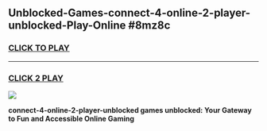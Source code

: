 
## Unblocked-Games-connect-4-online-2-player-unblocked-Play-Online #8mz8c
<h3>
<a href="https://news.freeplayer.one?title=connect-4-online-2-player-unblocked&ref=3">CLICK TO PLAY</a></h3>
<hr>

<h3>
<a href="https://news.freeplayer.one?title=connect-4-online-2-player-unblocked&ref=3">CLICK 2 PLAY</a>
  
</h3>

<a href="https://news.freeplayer.one?title=connect-4-online-2-player-unblocked&ref=3"><img src="https://clearcache.store/games.png"></a>


**connect-4-online-2-player-unblocked games unblocked: Your Gateway to Fun and Accessible Online Gaming**
